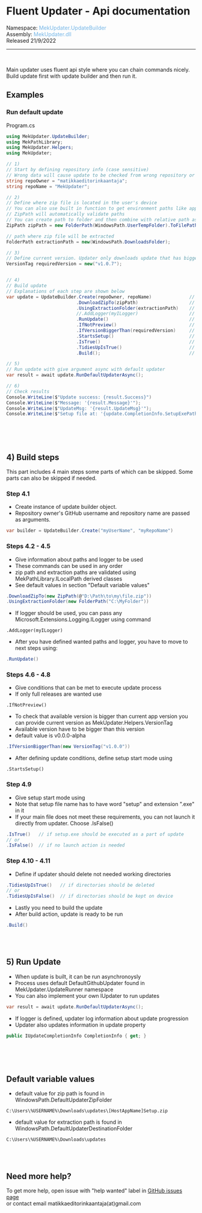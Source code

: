 # Fluent Updater - Api documentation

Namespace: <span style="color:#75B6E7"> MekUpdater.UpdateBuilder</span>  
Assembly: <span style="color:#75B6E7"> MekUpdater.dll</span>  
Released 21/9/2022

<hr/>  
<br/>

Main updater uses fluent api style where you can chain commands nicely.
Build update first with update builder and then run it.

## Examples

### Run default update

Program.cs

```csharp
using MekUpdater.UpdateBuilder;
using MekPathLibrary;
using MekUpdater.Helpers;
using MekUpdater;

// 1)
// Start by defining repository info (case sensitive)
// Wrong data will cause update to be checked from wrong repository or fail
string repoOwner = "matikkaeditorinkaantaja";
string repoName = "MekUpdater";

// 2)
// Define where zip file is located in the user's device
// You can also use built in function to get environment paths like appdata
// ZipPath will automatically validate paths
// You can create path to folder and then combine with relative path as shown beneath
ZipPath zipPath = new FolderPath(WindowsPath.UserTempFolder).ToFilePath<ZipPath>(@"MekUpdater\MekUpdater.zip");

// path where zip file will be extracted
FolderPath extractionPath = new(WindowsPath.DownloadsFolder);

// 3)
// Define current version. Updater only downloads update that has bigger version than this
VersionTag requiredVersion = new("v1.0.7");


// 4)
// Build update
// Explanations of each step are shown below
var update = UpdateBuilder.Create(repoOwner, repoName)              // 4.1
                          .DownloadZipTo(zipPath)                   // 4.2
                          .UsingExtractionFolder(extractionPath)    // 4.3
                          //.AddLogger(myILogger)                   // 4.4
                          .RunUpdate()                              // 4.5
                          .IfNotPreview()                           // 4.6
                          .IfVersionBiggerThan(requiredVersion)     // 4.7
                          .StartsSetup()                            // 4.8
                          .IsTrue()                                 // 4.9
                          .TidiesUpIsTrue()                         // 4.10
                          .Build();                                 // 4.11

// 5)
// Run update with give argument async with default updater
var result = await update.RunDefaultUpdaterAsync();

// 6)
// Check results
Console.WriteLine($"Update success: {result.Success}")
Console.WriteLine($"Message: '{result.Message}'");
Console.WriteLine($"UpdateMsg: '{result.UpdateMsg}'");
Console.WriteLine($"Setup file at: '{update.CompletionInfo.SetupExePath}'");
```

<br/>
<br/>
<br/>

## 4) Build steps

This part includes 4 main steps some parts of which can be skipped. Some parts can also be skipped if needed.

### Step 4.1

- Create instance of update builder object.
- Repository owner's GitHub username and repository name are passed as arguments.

```csharp
var builder = UpdateBuilder.Create("myUserName", "myRepoName")
```

### Steps 4.2 - 4.5

- Give information about paths and logger to be used
- These commands can be used in any order
- zip path and extraction paths are validated using MekPathLibrary.ILocalPath derived classes
- See default values in section "Default variable values"

```csharp
.DownloadZipTo(new ZipPath(@"D:\Path\to\my\file.zip"))
.UsingExtractionFolder(new FolderPath("C:\MyFolder"))
```

- If logger should be used, you can pass any Microsoft.Extensions.Logging.ILogger using command

```
.AddLogger(myILogger)
```

- After you have defined wanted paths and logger, you have to move to next steps using:

```csharp
.RunUpdate()
```

### Steps 4.6 - 4.8

- Give conditions that can be met to execute update process
- If only full releases are wanted use

```
.IfNotPreview()
```

- To check that available version is bigger than current app version you can provide current version as MekUpdater.Helpers.VersionTag
- Available version have to be bigger than this version
- default value is v0.0.0-alpha

```csharp
.IfVersionBiggerThan(new VersionTag("v1.0.0"))
```

- After defining update conditions, define setup start mode using

```
.StartsSetup()
```

### Step 4.9

- Give setup start mode using
- Note that setup file name has to have word "setup" and extension ".exe" in it
- If your main file does not meet these requirements, you can not launch it directly from updater. Choose .IsFalse()

```csharp
.IsTrue()   // if setup.exe should be executed as a part of update
// or
.IsFalse()  // if no launch action is needed
```

### Step 4.10 - 4.11

- Define if updater should delete not needed working directories

```csharp
.TidiesUpIsTrue()   // if directories should be deleted
// or
.TidiesUpIsFalse()  // if directories should be kept on device
```

- Lastly you need to build the update
- After build action, update is ready to be run

```csharp
.Build()
```

<br/>
<br/>

## 5) Run Update

- When update is built, it can be run asynchronoysly
- Process uses default DefaultGithubUpdater found in MekUpdater.UpdateRunner namespace
- You can also implement your own IUpdater to run updates

```csharp
var result = await update.RunDefaultUpdaterAsync();
```

- If logger is defined, updater log information about update progression
- Updater also updates information in update property

```csharp
public IUpdateCompletionInfo CompletionInfo { get; }
```

<br/>
<br/>
<br/>

## Default variable values

- default value for zip path is found in WindowsPath.DefaultUpdaterZipFolder

```
C:\Users\%USERNAME%\Downloads\updates\[HostAppName]Setup.zip
```

- default value for extraction path is found in WindowsPath.DefaultUpdaterDestinationFolder

```
C:\Users\%USERNAME%\Downloads\updates
```

<br/>
<br/>

## Need more help?

To get more help, open issue with "help wanted" label in [GitHub issues page](https://github.com/matikkaeditorinkaantaja/MekUpdater/issues/)  
or contact email matikkaeditorinkaantaja(at)gmail.com

